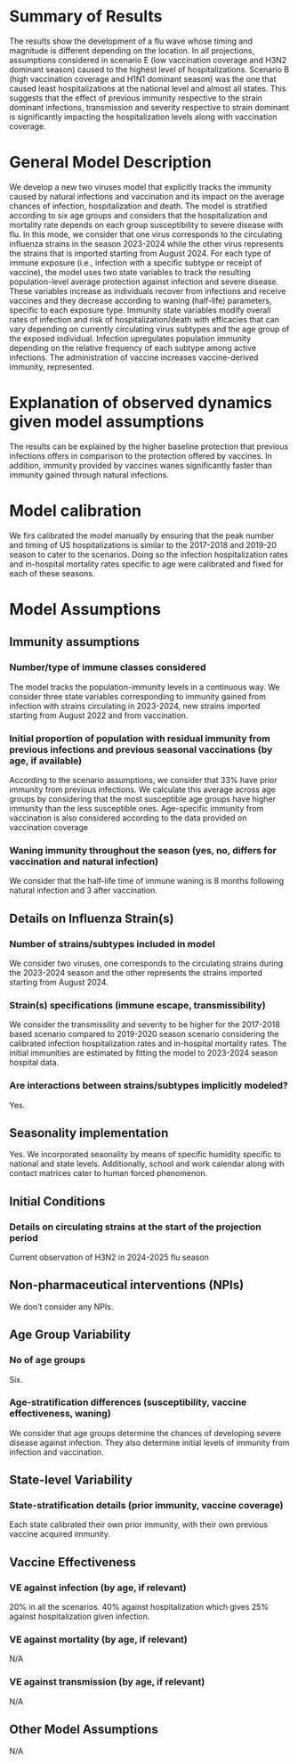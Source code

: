 # Summary of Results
The results show the development of a flu wave whose timing and magnitude is different depending on the location. In all projections, assumptions considered in scenario E (low vaccination coverage and H3N2 dominant season) caused to the highest level of hospitalizations. Scenario B (high vaccination coverage and H1N1 dominant season) was the one that caused least hospitalizations at the national level and almost all states. This suggests that the effect of previous immunity respective to the strain dominant infections, transmission and severity respective to strain dominant is significantly impacting the hospitalization levels along with vaccination coverage. 

# General Model Description
We develop a new two viruses model that explicitly tracks the immunity caused by natural infections and vaccination and its impact on the average chances of infection, hospitalization and death. The model is stratified according to six age groups and considers that the hospitalization and mortality rate depends on each group susceptibility to severe disease with flu. In this mode, we consider that one virus corresponds to the circulating influenza strains in the season 2023-2024 while the other virus represents the strains that is imported starting from August 2024. For each type of immune exposure (i.e., infection with a specific subtype or receipt of vaccine), the model uses two state variables to track the resulting population-level average protection against infection and severe disease. These variables increase as individuals recover from infections and receive vaccines and they decrease according to waning (half-life) parameters, specific to each exposure type. Immunity state variables modify overall rates of infection and risk of hospitalization/death with efficacies that can vary depending on currently circulating virus subtypes and the age group of the exposed individual. Infection upregulates population immunity depending on the relative frequency of each subtype among active infections. The administration of vaccine increases vaccine-derived immunity, represented. 

# Explanation of observed dynamics given model assumptions
The results can be explained by the higher baseline protection that previous infections offers in comparison to the protection offered by vaccines. In addition, immunity provided by vaccines wanes significantly faster than immunity gained through natural infections.

# Model calibration
We firs calibrated the model manually by ensuring that the peak number and timing of US hospitalizations is similar to the 2017-2018 and 2019-20 season to cater to the scenarios. Doing so the infection hospitalization rates and in-hospital mortality rates specific to age were calibrated and fixed for each of these seasons. 

# Model Assumptions
## Immunity assumptions
### Number/type of immune classes considered
The model tracks the population-immunity levels in a continuous way. We consider three state variables corresponding to immunity gained from infection with strains circulating in 2023-2024, new strains imported starting from August 2022 and from vaccination.

### Initial proportion of population with residual immunity from previous infections and previous seasonal vaccinations (by age, if available)
According to the scenario assumptions, we consider that 33% have prior immunity from previous infections. We calculate this average across age groups by considering that the most susceptible age groups have higher immunity than the less susceptible ones. Age-specific immunity from vaccination is also considered according to the data provided on vaccination coverage 

### Waning immunity throughout the season (yes, no, differs for vaccination and natural infection)
We consider that the half-life time of immune waning is 8 months following natural infection and 3 after vaccination.

## Details on Influenza Strain(s)
### Number of strains/subtypes included in model
We consider two viruses, one corresponds to the circulating strains during the 2023-2024 season and the other represents the strains imported starting from August 2024.

### Strain(s) specifications (immune escape, transmissibility)
We consider the transmissility and severity to be higher for the 2017-2018 based scenario compared to 2019-2020 season scenario considering the calibrated infection hospitalization rates and in-hospital mortality rates. The initial immunities are estimated by fitting the model to 2023-2024 season hospital data. 

### Are interactions between strains/subtypes implicitly modeled?
Yes.

## Seasonality implementation
Yes. We incorporated seaonality by means of specific humidity specific to national and state levels. Additionally, school and work calendar along with contact matrices cater to human forced phenomenon. 

## Initial Conditions
### Details on circulating strains at the start of the projection period
Current observation of H3N2 in 2024-2025 flu season

## Non-pharmaceutical interventions (NPIs)
We don't consider any NPIs.

## Age Group Variability
### No of age groups
Six.

### Age-stratification differences (susceptibility, vaccine effectiveness, waning)
We consider that age groups determine the chances of developing severe disease against infection. They also determine initial levels of immunity from infection and vaccination.

## State-level Variability
### State-stratification details (prior immunity, vaccine coverage)
Each state calibrated their own prior immunity, with their own previous vaccine acquired immunity.

## Vaccine Effectiveness
### VE against infection (by age, if relevant)
20% in all the scenarios. 40% against hospitalization which gives 25% against hospitalization given infection.

### VE against mortality (by age, if relevant)
N/A

### VE against transmission (by age, if relevant)
N/A

## Other Model Assumptions
N/A
